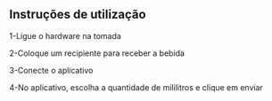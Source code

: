 
## Instruções de utilização

1-Ligue o hardware na tomada

2-Coloque um recipiente para receber a bebida

3-Conecte o aplicativo

4-No aplicativo, escolha a quantidade de mililitros e clique em enviar
